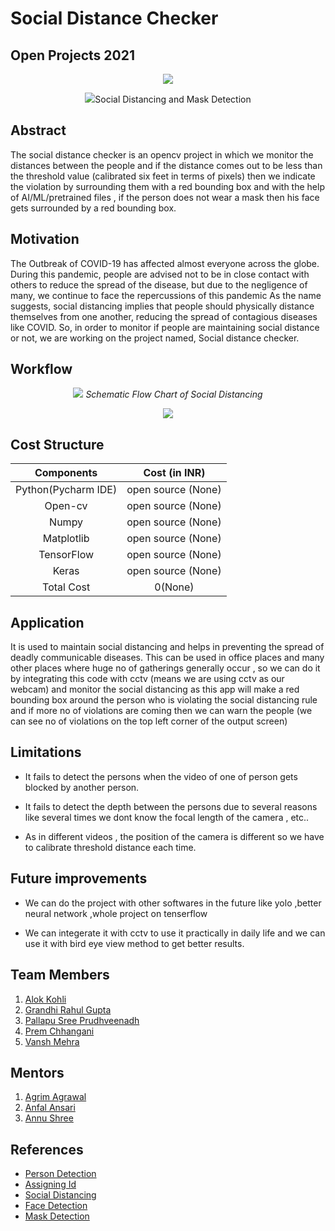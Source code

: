 # Social Distance Checker
## Open Projects 2021


<p align="center">
  <img src="https://user-images.githubusercontent.com/88554453/128603773-dceafea5-7f4f-46a8-8303-98dc23235368.jpg"  
</p>

<p align="center">
  <img src="https://user-images.githubusercontent.com/88554453/128636384-2ba9c53f-07ae-45ca-857b-3f566faee9a0.jpg"  
  <i>Social Distancing and Mask Detection</i>
</p>

<p align="justify">
  <h2>Abstract</h2>
  <p>

The social distance checker is an opencv project in which we monitor the distances between the people and if the distance comes out to be less than the threshold value (calibrated six feet in terms of pixels) then we indicate the violation by surrounding them with a red bounding box and with the help of AI/ML/pretrained files , if the person does not wear a mask then his face gets surrounded by a red bounding box.
</p>

<p align="justify">
  <h2> Motivation</h2>
  <p>

The Outbreak of COVID-19 has affected almost everyone across the globe. During this pandemic, people are 
advised not to be in close contact with others to reduce the spread of the disease, but due to the negligence 
of many, we continue to face the repercussions of this pandemic
As the name suggests, social distancing implies that people should physically distance themselves from 
one another, reducing the spread of contagious diseases like COVID. So, in order to monitor if people are 
maintaining social distance or not, we are working on the project named, Social distance checker. 
</p>

<p align="justify">
  <h2>Workflow</h2>
</p>

<p align="center">
  <img src="https://user-images.githubusercontent.com/88554453/128636506-bd665abb-4ff2-4cb8-b440-d4bf4b883c61.jpg">
  <i>Schematic Flow Chart of Social Distancing</i>
</p>

<p align="center">
  <img src="https://user-images.githubusercontent.com/88554453/128636555-7c809c2d-d570-43d5-9f6a-db60f2b3388b.jpg">
</p> 


<p align="justify">
  <h2>Cost Structure</h2>
</p>


| Components | Cost (in INR) |
|:----------------------------------:|:------------:|
| Python(Pycharm IDE) | open source (None) |
| Open-cv | open source (None) |
| Numpy | open source (None) |
| Matplotlib | open source (None) |
| TensorFlow | open source (None) |
| Keras | open source (None) |
|Total Cost| 0(None) |


<p align="justify">
  <h2>Application</h2>
  <p>

It is used to maintain social distancing and helps in preventing the spread of deadly communicable diseases. This can be used in office places and many other places where huge no of gatherings generally occur , so we can do it by integrating this code with cctv (means we are using cctv as our webcam) and monitor the social distancing as this app will make a red bounding box around the person who is violating the social distancing rule and if more no of violations are coming then we can warn the people (we can see no of violations on the top left corner of the output screen)
</p>

<p align="justify">
  <h2>Limitations</h2>
  <p>

* It fails to detect the persons when the video of one of person gets blocked by another person. 

* It fails to detect the depth between the persons due to several reasons like several times we dont know the focal length of the camera , etc.. 

* As in different videos , the position of the camera is different so we have to calibrate threshold distance each time.
</p>

<p align="justify">
  <h2>Future improvements</h2>
  <p>

* We can do the project with other softwares
in the future like yolo ,better neural network ,whole 
project on tenserflow 

* We can integerate it with cctv to use it practically in daily life and we can use it with bird eye view method to get better results.
</p>
<h2>Team Members</h2>

<p>
  
1. [Alok Kohli](https://github.com/Alokkohli200)
2. [Grandhi Rahul Gupta](https://github.com/rahulgrandhi13579)               
3. [Pallapu Sree Prudhveenadh](https://github.com/Prudhveenadh)
4. [Prem Chhangani](https://github.com/pppdpp)
5. [Vansh Mehra](https://github.com/vanshmehra)
  
</p>
<h2>Mentors</h2>
<p>
  
1. [Agrim Agrawal](https://github.com/Agrim01)
2. [Anfal Ansari](https://github.com/AnfalAnsari)
3. [Annu Shree](https://github.com/annushree21)

</p>
<h2>References</h2>

<p>
  
- [Person Detection](https://youtu.be/WYPY-49r958)
- [Assigning Id](https://youtu.be/JbNeFMKXybw)
- [Social Distancing](https://youtu.be/L5NrqwVu25M)
- [Face Detection](https://youtu.be/zubZt1sPOTQ)
- [Mask Detection](https://youtu.be/Ax6P93r32KU)

</p>

